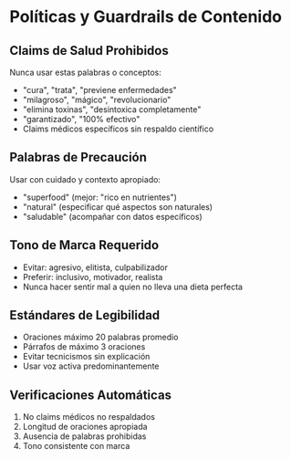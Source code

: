 # Políticas y Guardrails de Contenido

## Claims de Salud Prohibidos
Nunca usar estas palabras o conceptos:
- "cura", "trata", "previene enfermedades"
- "milagroso", "mágico", "revolucionario"
- "elimina toxinas", "desintoxica completamente"
- "garantizado", "100% efectivo"
- Claims médicos específicos sin respaldo científico

## Palabras de Precaución
Usar con cuidado y contexto apropiado:
- "superfood" (mejor: "rico en nutrientes")
- "natural" (especificar qué aspectos son naturales)
- "saludable" (acompañar con datos específicos)

## Tono de Marca Requerido
- Evitar: agresivo, elitista, culpabilizador
- Preferir: inclusivo, motivador, realista
- Nunca hacer sentir mal a quien no lleva una dieta perfecta

## Estándares de Legibilidad
- Oraciones máximo 20 palabras promedio
- Párrafos de máximo 3 oraciones
- Evitar tecnicismos sin explicación
- Usar voz activa predominantemente

## Verificaciones Automáticas
1. No claims médicos no respaldados
2. Longitud de oraciones apropiada
3. Ausencia de palabras prohibidas
4. Tono consistente con marca
